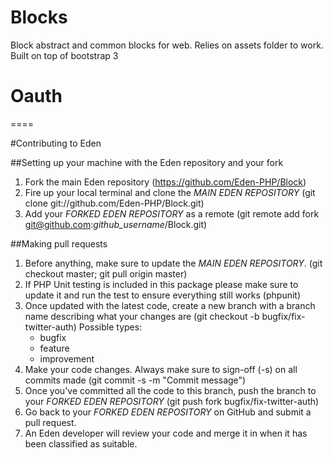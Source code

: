 # Blocks

Block abstract and common blocks for web. Relies on assets folder to work. Built on top of bootstrap 3

# Oauth

====

#Contributing to Eden

##Setting up your machine with the Eden repository and your fork

1. Fork the main Eden repository (https://github.com/Eden-PHP/Block)
2. Fire up your local terminal and clone the *MAIN EDEN REPOSITORY* (git clone git://github.com/Eden-PHP/Block.git)
3. Add your *FORKED EDEN REPOSITORY* as a remote (git remote add fork git@github.com:*github_username*/Block.git)

##Making pull requests

1. Before anything, make sure to update the *MAIN EDEN REPOSITORY*. (git checkout master; git pull origin master)
2. If PHP Unit testing is included in this package please make sure to update it and run the test to ensure everything still works (phpunit)
3. Once updated with the latest code, create a new branch with a branch name describing what your changes are (git checkout -b bugfix/fix-twitter-auth)
    Possible types:
    - bugfix
    - feature
    - improvement
4. Make your code changes. Always make sure to sign-off (-s) on all commits made (git commit -s -m "Commit message")
5. Once you've committed all the code to this branch, push the branch to your *FORKED EDEN REPOSITORY* (git push fork bugfix/fix-twitter-auth)
6. Go back to your *FORKED EDEN REPOSITORY* on GitHub and submit a pull request.
7. An Eden developer will review your code and merge it in when it has been classified as suitable.